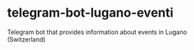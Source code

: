 # telegram-bot-lugano-eventi
Telegram bot that provides information about events in Lugano (Switzerland)
